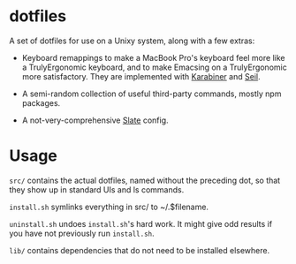 dotfiles
========

A set of dotfiles for use on a Unixy system, along with a few extras:

* Keyboard remappings to make a MacBook Pro's keyboard feel more like a
TrulyErgonomic keyboard, and to make Emacsing on a TrulyErgonomic more
satisfactory. They are implemented with
[Karabiner](https://pqrs.org/osx/karabiner/) and
[Seil](https://pqrs.org/osx/karabiner/seil.html.en).

* A semi-random collection of useful third-party commands, mostly npm packages.

* A not-very-comprehensive [Slate](https://github.com/jigish/slate) config.

Usage
=====

``src/`` contains the actual dotfiles, named without the preceding dot, so that
they show up in standard UIs and ls commands.

``install.sh`` symlinks everything in src/ to ~/.$filename.

``uninstall.sh`` undoes ``install.sh``'s hard work. It might give odd results
if you have not previously run ``install.sh``.

``lib/`` contains dependencies that do not need to be installed elsewhere.
